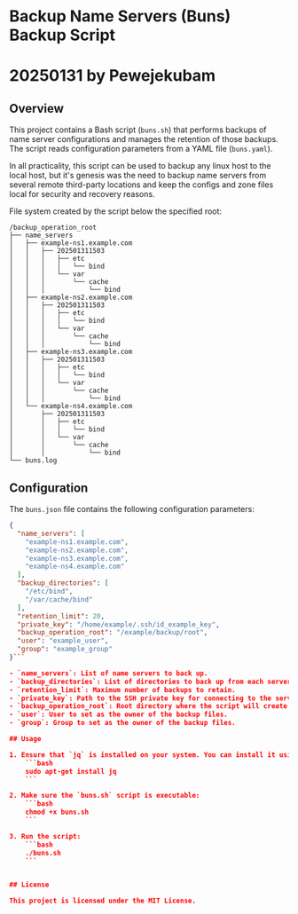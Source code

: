 # Backup Name Servers (Buns) Backup Script
#
# 20250131 by Pewejekubam

## Overview

This project contains a Bash script (`buns.sh`) that performs backups of name server configurations and manages the retention of those backups. The script reads configuration parameters from a YAML file (`buns.yaml`).

In all practicality, this script can be used to backup any linux host to the local host, but it's genesis was the need to backup name servers from several remote third-party locations and keep the configs and zone files local for security and recovery reasons.

File system created by the script below the specified root:
```text
/backup_operation_root
├── name_servers
│   ├── example-ns1.example.com
│   │   ├── 202501311503
│   │   │   ├── etc
│   │   │   │   └── bind
│   │   │   └── var
│   │   │       └── cache
│   │   │           └── bind
│   ├── example-ns2.example.com
│   │   ├── 202501311503
│   │   │   ├── etc
│   │   │   │   └── bind
│   │   │   └── var
│   │   │       └── cache
│   │   │           └── bind
│   ├── example-ns3.example.com
│   │   ├── 202501311503
│   │   │   ├── etc
│   │   │   │   └── bind
│   │   │   └── var
│   │   │       └── cache
│   │   │           └── bind
│   └── example-ns4.example.com
│       ├── 202501311503
│       │   ├── etc
│       │   │   └── bind
│       │   └── var
│       │       └── cache
│       │           └── bind
└── buns.log
```

## Configuration

The `buns.json` file contains the following configuration parameters:

```json
{
  "name_servers": [
    "example-ns1.example.com",
    "example-ns2.example.com",
    "example-ns3.example.com",
    "example-ns4.example.com"
  ],
  "backup_directories": [
    "/etc/bind",
    "/var/cache/bind"
  ],
  "retention_limit": 20,
  "private_key": "/home/example/.ssh/id_example_key",
  "backup_operation_root": "/example/backup/root",
  "user": "example_user",
  "group": "example_group"
}```

- `name_servers`: List of name servers to back up.
- `backup_directories`: List of directories to back up from each server.
- `retention_limit`: Maximum number of backups to retain.
- `private_key`: Path to the SSH private key for connecting to the servers.
- `backup_operation_root`: Root directory where the script will create the log file and backup files.
- `user`: User to set as the owner of the backup files.
- `group`: Group to set as the owner of the backup files.

## Usage

1. Ensure that `jq` is installed on your system. You can install it using the following command:
    ```bash
    sudo apt-get install jq
    ```

2. Make sure the `buns.sh` script is executable:
    ```bash
    chmod +x buns.sh
    ```

3. Run the script:
    ```bash
    ./buns.sh
    ```


## License

This project is licensed under the MIT License.